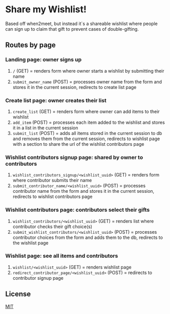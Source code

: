 # Share my Wishlist!
Based off when2meet, but instead it`s a shareable wishlist where people can sign up to claim that gift to prevent cases of double-gifting.

## Routes by page

### Landing page: owner signs up
1. `/` (GET) = renders form where owner starts a wishlist by submitting their name
2. `submit_owner_name` (POST) = processes owner name from the form and stores it in the current session, redirects to create list page

### Create list page: owner creates their list
1. `create_list` (GET) = renders form where owner can add items to their wishlist
2. `add_item` (POST) = processes each item added to the wishlist and stores it in a list in the current session
3. `submit_list` (POST) = adds all items stored in the current session to db and removes them from the current session, redirects to wishlist page with a section to share the url of the wishlist contributors page

### Wishlist contributors signup page: shared by owner to contributors
1. `wishlist_contributors_signup/<wishlist_uuid>` (GET) = renders form where contributor submits their name
2. `submit_contributor_name/<wishlist_uuid>` (POST) = processes contributor name from the form and stores it in the current session, redirects to wishlist contributors page

### Wishlist contributors page: contributors select their gifts
1. `wishlist_contributors/<wishlist_uuid>` (GET) = renders list where contributor checks their gift choice(s)
2. `submit_wishlist_contributors/<wishlist_uuid>` (POST) = processes contributor choices from the form and adds them to the db, redirects to the wishlist page

### Wishlist page: see all items and contributors
1. `wishlist/<wishlist_uuid>` (GET) = renders wishlist page
2. `redirect_contributor_page/<wishlist_uuid>` (POST) = redirects to contributor signup page

## License

[MIT](https://choosealicense.com/licenses/mit/)